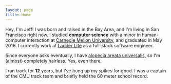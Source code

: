 ```yaml
---
layout: page
title: Home
---
```


Hey, I'm Jeff! I was born and raised in the Bay Area, and I'm living in San Francisco right now. I studied **computer science** with a minor in human-computer interaction at [Carnegie Mellon University](http://cmu.edu/), and graduated in May 2016. I currently work at [Ladder Life](https://ladderlife.com/) as a full-stack software engineer.

Since everyone asks eventually, I have [alopecia areata universalis](https://en.wikipedia.org/wiki/Alopecia_universalis), so I'm (almost) completely hairless. Yes, even there.

I ran track for **12** years, but I've hung up my spikes for good. I was a captain of the CMU track team and briefly held the 60 meter school record.
